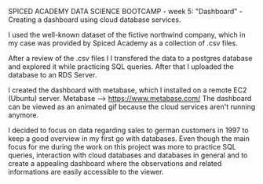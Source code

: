 SPICED ACADEMY DATA SCIENCE BOOTCAMP - week 5: "Dashboard" - Creating a dashboard using cloud database services. 

I used the well-known dataset of the fictive northwind company, which in my case was provided by Spiced Academy as a collection of .csv files. 

After a review of the .csv files I I transfered the data to a postgres database and explored it while practicing SQL queries. After that I uploaded 
the database to an RDS Server. 

I created the dashboard with metabase, which I installed on a remote EC2 (Ubuntu) server.
Metabase --> https://www.metabase.com/
The dashboard can be viewed as an animated gif because the cloud services aren't running anymore. 

I decided to focus on data regarding sales to german customers in 1997 to keep a good overview in my first go with databases. Even though the main focus for me
during the work on this project was more to practice SQL queries, interaction with cloud databases and databases in general and to create a appealing dashboard 
where the observations and related informations are easily accessible to the viewer. 
